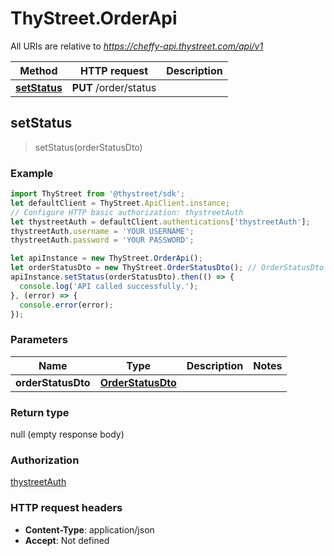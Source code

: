 # ThyStreet.OrderApi

All URIs are relative to *https://cheffy-api.thystreet.com/api/v1*

Method | HTTP request | Description
------------- | ------------- | -------------
[**setStatus**](OrderApi.md#setStatus) | **PUT** /order/status | 



## setStatus

> setStatus(orderStatusDto)



### Example

```javascript
import ThyStreet from '@thystreet/sdk';
let defaultClient = ThyStreet.ApiClient.instance;
// Configure HTTP basic authorization: thystreetAuth
let thystreetAuth = defaultClient.authentications['thystreetAuth'];
thystreetAuth.username = 'YOUR USERNAME';
thystreetAuth.password = 'YOUR PASSWORD';

let apiInstance = new ThyStreet.OrderApi();
let orderStatusDto = new ThyStreet.OrderStatusDto(); // OrderStatusDto | 
apiInstance.setStatus(orderStatusDto).then(() => {
  console.log('API called successfully.');
}, (error) => {
  console.error(error);
});

```

### Parameters


Name | Type | Description  | Notes
------------- | ------------- | ------------- | -------------
 **orderStatusDto** | [**OrderStatusDto**](OrderStatusDto.md)|  | 

### Return type

null (empty response body)

### Authorization

[thystreetAuth](../README.md#thystreetAuth)

### HTTP request headers

- **Content-Type**: application/json
- **Accept**: Not defined

